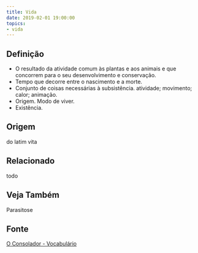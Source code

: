 ```yaml
---
title: Vida
date: 2019-02-01 19:00:00
topics:
- vida
---
```


## Definição
* O resultado da atividade comum às plantas e aos animais e que concorrem para o seu desenvolvimento e conservação. 
* Tempo que decorre entre o nascimento e a morte. 
* Conjunto de coisas necessárias à subsistência. atividade; movimento; calor; animação. 
* Origem. Modo de viver. 
* Existência. 

## Origem
do latim vita

## Relacionado
todo

## Veja Também
Parasitose

## Fonte
[O Consolador - Vocabulário](http://www.oconsolador.com.br/linkfixo/vocabulario/principal.html)
